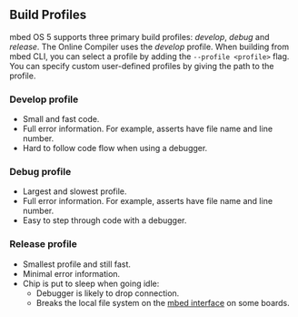 ## Build Profiles
mbed OS 5 supports three primary build profiles: *develop*, *debug* and *release*. The Online Compiler uses the *develop* profile. When building from mbed CLI, you can select a profile by adding the ```--profile <profile>``` flag. You can specify custom user-defined profiles by giving the path to the profile.

### Develop profile
* Small and fast code.
* Full error information. For example, asserts have file name and line number.
* Hard to follow code flow when using a debugger.

### Debug profile
* Largest and slowest profile.
* Full error information. For example, asserts have file name and line number.
* Easy to step through code with a debugger.

### Release profile
* Smallest profile and still fast.
* Minimal error information.
* Chip is put to sleep when going idle:
  * Debugger is likely to drop connection.
  * Breaks the local file system on the [mbed interface](https://docs.mbed.com/docs/mbed-os-handbook/en/latest/getting_started/mbed_interface/) on some boards.
